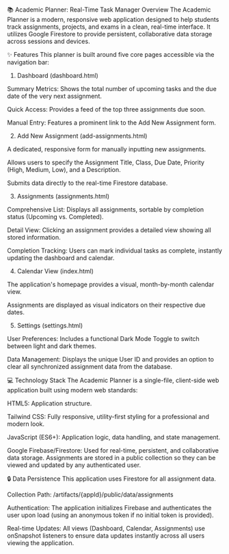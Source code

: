 📚 Academic Planner: Real-Time Task Manager
Overview
The Academic Planner is a modern, responsive web application designed to help students track assignments, projects, and exams in a clean, real-time interface. It utilizes Google Firestore to provide persistent, collaborative data storage across sessions and devices.

✨ Features
This planner is built around five core pages accessible via the navigation bar:

1. Dashboard (dashboard.html)

Summary Metrics: Shows the total number of upcoming tasks and the due date of the very next assignment.

Quick Access: Provides a feed of the top three assignments due soon.

Manual Entry: Features a prominent link to the Add New Assignment form.

2. Add New Assignment (add-assignments.html)

A dedicated, responsive form for manually inputting new assignments.

Allows users to specify the Assignment Title, Class, Due Date, Priority (High, Medium, Low), and a Description.

Submits data directly to the real-time Firestore database.

3. Assignments (assignments.html)

Comprehensive List: Displays all assignments, sortable by completion status (Upcoming vs. Completed).

Detail View: Clicking an assignment provides a detailed view showing all stored information.

Completion Tracking: Users can mark individual tasks as complete, instantly updating the dashboard and calendar.

4. Calendar View (index.html)

The application's homepage provides a visual, month-by-month calendar view.

Assignments are displayed as visual indicators on their respective due dates.

5. Settings (settings.html)

User Preferences: Includes a functional Dark Mode Toggle to switch between light and dark themes.

Data Management: Displays the unique User ID and provides an option to clear all synchronized assignment data from the database.

💻 Technology Stack
The Academic Planner is a single-file, client-side web application built using modern web standards:

HTML5: Application structure.

Tailwind CSS: Fully responsive, utility-first styling for a professional and modern look.

JavaScript (ES6+): Application logic, data handling, and state management.

Google Firebase/Firestore: Used for real-time, persistent, and collaborative data storage. Assignments are stored in a public collection so they can be viewed and updated by any authenticated user.

🔒 Data Persistence
This application uses Firestore for all assignment data.

Collection Path: /artifacts/{appId}/public/data/assignments

Authentication: The application initializes Firebase and authenticates the user upon load (using an anonymous token if no initial token is provided).

Real-time Updates: All views (Dashboard, Calendar, Assignments) use onSnapshot listeners to ensure data updates instantly across all users viewing the application.

